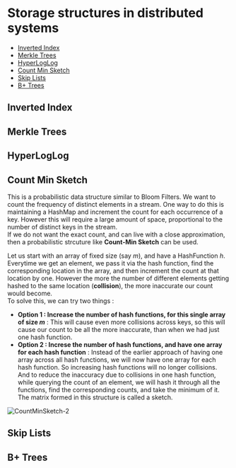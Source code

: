 # Storage structures in distributed systems
* [Inverted Index](#inverted-index)
* [Merkle Trees](#merkle-trees)
* [HyperLogLog](#hyperloglog)
* [Count Min Sketch](#count-min-sketch)
* [Skip Lists](#skip-lists)
* [B+ Trees](#b+-trees)

## Inverted Index

## Merkle Trees

## HyperLogLog

## Count Min Sketch
This is a probabilistic data structure similar to Bloom Filters. We want to count the frequency of distinct elements in a stream.
One way to do this is maintaining a HashMap and increment the count for each occurrence of a key. However this will require a large amount of space, proportional
to the number of distinct keys in the stream.   
If we do not want the exact count, and can live with a close approximation, then a probabilistic strcuture like **Count-Min Sketch** can be used.

Let us start with an array of fixed size (say *m*), and have a HashFunction *h*. Everytime we get an element, we pass it via the hash function, find the corresponding location in the array, and then increment the count at that location by one. However the more the number of different elements getting hashed to the same location (**collision**), the more inaccurate our count would become.   
To solve this, we can try two things :
* **Option 1 : Increase the number of hash functions, for this single array of size *m*** : This will cause even more collisions across keys, so this will cause our count to be all the more inaccurate, than when we had just one hash function.
* **Option 2 : Increse the number of hash functions, and have one array for each hash function** : Instead of the earlier approach of having one array across all hash functions, we will now have one array for each hash function. So increasing hash functions will no longer collisions. And to reduce the inaccuracy due to collisions in one hash function, while querying the count of an element, we will hash it through all the functions, find the corresponding counts, and take the minimum of it. The matrix formed in this structure is called a sketch.

![CountMinSketch-2](https://user-images.githubusercontent.com/13499858/148096179-55195579-e3d5-4663-81c4-9ee68289c4da.png)


## Skip Lists

## B+ Trees
